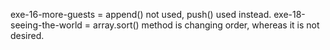 exe-16-more-guests = append() not used, push() used instead.
exe-18-seeing-the-world = array.sort() method is changing order, whereas it is not desired.








